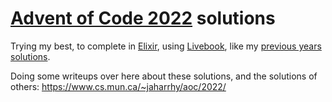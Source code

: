 # [Advent of Code 2022](https://adventofcode.com/2022/) solutions

Trying my best, to complete in [Elixir](https://elixir-lang.org/), using [Livebook](https://livebook.dev/), like my [previous years solutions](https://github.com/jackharrhy/advent2021).

Doing some writeups over here about these solutions, and the solutions of others: https://www.cs.mun.ca/~jaharrhy/aoc/2022/

